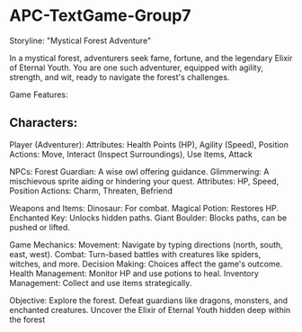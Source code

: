 # APC-TextGame-Group7

Storyline: "Mystical Forest Adventure"

In a mystical forest, adventurers seek fame, fortune, and the legendary Elixir of Eternal Youth. 
You are one such adventurer, equipped with agility, strength, and wit, ready to navigate the forest's challenges.

Game Features:

## Characters:

Player (Adventurer):
Attributes: Health Points (HP), Agility (Speed), Position
Actions: Move, Interact (Inspect Surroundings), Use Items, Attack

NPCs:
Forest Guardian: A wise owl offering guidance.
Glimmerwing: A mischievous sprite aiding or hindering your quest.
Attributes: HP, Speed, Position
Actions: Charm, Threaten, Befriend

Weapons and Items:
Dinosaur: For combat.
Magical Potion: Restores HP.
Enchanted Key: Unlocks hidden paths.
Giant Boulder: Blocks paths, can be pushed or lifted.

Game Mechanics:
Movement: Navigate by typing directions (north, south, east, west).
Combat: Turn-based battles with creatures like spiders, witches, and more.
Decision Making: Choices affect the game's outcome.
Health Management: Monitor HP and use potions to heal.
Inventory Management: Collect and use items strategically.

Objective:
Explore the forest.
Defeat guardians like dragons, monsters, and enchanted creatures.
Uncover the Elixir of Eternal Youth hidden deep within the forest
